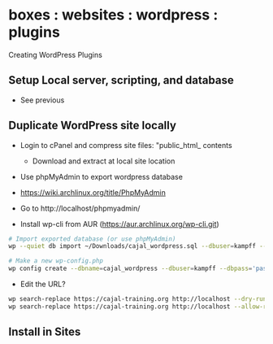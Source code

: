 # boxes : websites : wordpress : plugins

Creating WordPress Plugins

## Setup Local server, scripting, and database

- See previous

## Duplicate WordPress site locally

- Login to cPanel and compress site files: "public_html_ contents
  - Download and extract at local site location

- Use phpMyAdmin to export wordpress database
-   https://wiki.archlinux.org/title/PhpMyAdmin
-   Go to http://localhost/phpmyadmin/

- Install wp-cli from AUR (https://aur.archlinux.org/wp-cli.git)

```bash
# Import exported database (or use phpMyAdmin)
wp --quiet db import ~/Downloads/cajal_wordpress.sql --dbuser=kampff --dbpass='passwd'

# Make a new wp-config.php
wp config create --dbname=cajal_wordpress --dbuser=kampff --dbpass='passwd'
```

- Edit the URL?

```bash
wp search-replace https://cajal-training.org http://localhost --dry-run --allow-root
wp search-replace https://cajal-training.org http://localhost --allow-root
```

## Install in Sites

